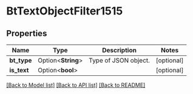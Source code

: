 # BtTextObjectFilter1515

## Properties

Name | Type | Description | Notes
------------ | ------------- | ------------- | -------------
**bt_type** | Option<**String**> | Type of JSON object. | [optional]
**is_text** | Option<**bool**> |  | [optional]

[[Back to Model list]](../README.md#documentation-for-models) [[Back to API list]](../README.md#documentation-for-api-endpoints) [[Back to README]](../README.md)


